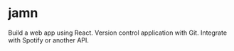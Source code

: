 # jamn
Build a web app using React. Version control application with Git. Integrate with Spotify or another API.
